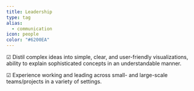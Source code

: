 ```yaml
---
title: Leadership
type: tag
alias:
  - communication
icon: people
color: "#6200EA"
---
```

☑ Distil complex ideas into simple, clear, and user-friendly visualizations, ability to explain sophisticated concepts in an understandable manner.

☑ Experience working and leading across small- and large-scale teams/projects in a variety of settings. 
